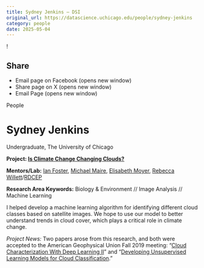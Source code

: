 ```yaml
---
title: Sydney Jenkins – DSI
original_url: https://datascience.uchicago.edu/people/sydney-jenkins
category: people
date: 2025-05-04
---
```


<!-- Table-like structure detected -->

!

## Share

* Email page on Facebook (opens new window)
* Share page on X (opens new window)
* Email Page (opens new window)

<!-- Table-like structure detected -->

People

# Sydney Jenkins

Undergraduate, The University of Chicago

**Project: [Is Climate Change Changing Clouds?](/research/is-climate-change-changing-clouds/)**

**Mentors/Lab:** [Ian Foster](https://computerscience.uchicago.edu/people/profile/ian-foster/), [Michael Maire](https://computerscience.uchicago.edu/people/profile/michael-maire/), [Elisabeth Moyer](http://geosci.uchicago.edu/~moyer/MoyerWebsite/Home%20Page/HomePage.html), [Rebecca Willett](https://voices.uchicago.edu/willett/)/[RDCEP](http://www.rdcep.org/people)

**Research Area Keywords:** Biology & Environment // Image Analysis // Machine Learning

I helped develop a machine learning algorithm for identifying different cloud classes based on satellite images. We hope to use our model to better understand trends in cloud cover, which plays a critical role in climate change.

*Project News:* Two papers arose from this research, and both were accepted to the American Geophysical Union Fall 2019 meeting: “[Cloud Characterization With Deep Learning II](https://agu.confex.com/agu/fm19/meetingapp.cgi/Paper/492604)” and “[Developing Unsupervised Learning Models for Cloud Classification](https://agu.confex.com/agu/fm19/meetingapp.cgi/Paper/612555).”